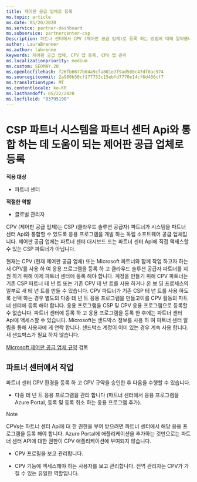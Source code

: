 ```yaml
---
title: 제어판 공급 업체로 등록
ms.topic: article
ms.date: 05/20/2020
ms.service: partner-dashboard
ms.subservice: partnercenter-csp
Description: 파트너 센터에서 CPV (제어판 공급 업체)로 등록 하는 방법에 대해 알아봅니다.
author: LauraBrenner
ms.author: labrenne
keywords: 제어판 공급 업체, CPV 앱 등록, CPV 앱 관리
ms.localizationpriority: medium
ms.custom: SEOMAY.20
ms.openlocfilehash: f26fb6677b04a9cfa801e7f9ad508c47df0ac574
ms.sourcegitcommit: 2a980b50cf177753c15ebfd7770e14cf6d486cf7
ms.translationtype: MT
ms.contentlocale: ko-KR
ms.lasthandoff: 05/22/2020
ms.locfileid: "83795190"
---
```

# <a name="enroll-as-a-control-panel-vendor-to-help-integrate-csp-partner-systems-with-partner-center-apis"></a>CSP 파트너 시스템을 파트너 센터 Api와 통합 하는 데 도움이 되는 제어판 공급 업체로 등록

**적용 대상**

- 파트너 센터

**적절한 역할**

- 글로벌 관리자

CPV (제어판 공급 업체)는 CSP (클라우드 솔루션 공급자) 파트너가 시스템을 파트너 센터 Api와 통합할 수 있도록 응용 프로그램을 개발 하는 독립 소프트웨어 공급 업체입니다. 제어판 공급 업체는 파트너 센터 대시보드 또는 파트너 센터 Api에 직접 액세스할 수 있는 CSP 파트너가 아닙니다.

현재는 CPV (현재 제어판 공급 업체) 또는 Microsoft 파트너와 함께 작업 하고자 하는 새 CPV를 사용 하 여 응용 프로그램을 등록 하 고 클라우드 솔루션 공급자 파트너를 지원 하기 위해 이제 파트너 센터에 등록 해야 합니다. 계정을 만들기 위해 CPV 파트너는 기존 CSP 파트너 테 넌 트 또는 기존 CPV 테 넌 트를 사용 하거나 온 보 딩 프로세스의 일부로 새 테 넌 트를 만들 수 있습니다. CPV 파트너가 기존 CSP 테 넌 트를 사용 하도록 선택 하는 경우 별도의 다중 테 넌 트 응용 프로그램을 만들고이를 CPV 활동의 파트너 센터에 등록 해야 합니다. 응용 프로그램을 CSP 및 CPV 응용 프로그램으로 등록할 수 없습니다. 파트너 센터에 등록 하 고 응용 프로그램을 등록 한 후에는 파트너 센터 Api에 액세스할 수 있습니다.  Microsoft는 샌드박스 정보를 사용 하 여 파트너 센터 알림을 통해 사용자에 게 연락 합니다. 샌드박스 계정이 이미 있는 경우 계속 사용 합니다. 새 샌드박스가 필요 하지 않습니다.

[Microsoft 제어판 공급 업체 규약](https://go.microsoft.com/fwlink/?linkid=2055198) 검토


## <a name="working-in-partner-center"></a>파트너 센터에서 작업
파트너 센터 CPV 환경을 등록 하 고 CPV 규약을 승인한 후 다음을 수행할 수 있습니다.

- 다중 테 넌 트 응용 프로그램을 관리 합니다 (파트너 센터에서 응용 프로그램을 Azure Portal, 등록 및 등록 취소 하는 응용 프로그램 추가).

>[!Note] 
>CPVs는 파트너 센터 Api에 대 한 권한을 부여 받으려면 파트너 센터에서 해당 응용 프로그램을 등록 해야 합니다. Azure Portal에 애플리케이션을 추가하는 것만으로는 파트너 센터 API에 대한 권한이 CPV 애플리케이션에 부여되지 않습니다. 

- CPV 프로필을 보고 관리합니다. 

- CPV 기능에 액세스해야 하는 사용자를 보고 관리합니다. 전역 관리자는 CPV가 가질 수 있는 유일한 역할입니다.


